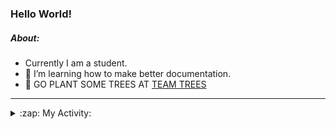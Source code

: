 ### Hello World!

##### About:
- Currently I am a student.
- 🌱 I’m learning how to make better documentation.
- 🌱 GO PLANT SOME TREES AT [TEAM TREES](https://teamtrees.org/)

---
<details>
  <summary>:zap: My Activity:</summary>
  
<!--START_SECTION:waka-->
![Code Time](http://img.shields.io/badge/Code%20Time-1%2C229%20hrs%2057%20mins-blue)

**I'm a Night 🦉** 

```text
🌞 Morning                1968 commits        ███░░░░░░░░░░░░░░░░░░░░░░   10.22 % 
🌆 Daytime                6516 commits        ████████░░░░░░░░░░░░░░░░░   33.85 % 
🌃 Evening                5521 commits        ███████░░░░░░░░░░░░░░░░░░   28.68 % 
🌙 Night                  5246 commits        ███████░░░░░░░░░░░░░░░░░░   27.25 % 
```
📅 **I'm Most Productive on Wednesday** 

```text
Monday                   2682 commits        ███░░░░░░░░░░░░░░░░░░░░░░   13.93 % 
Tuesday                  2644 commits        ███░░░░░░░░░░░░░░░░░░░░░░   13.73 % 
Wednesday                4531 commits        ██████░░░░░░░░░░░░░░░░░░░   23.54 % 
Thursday                 2510 commits        ███░░░░░░░░░░░░░░░░░░░░░░   13.04 % 
Friday                   2040 commits        ███░░░░░░░░░░░░░░░░░░░░░░   10.60 % 
Saturday                 1658 commits        ██░░░░░░░░░░░░░░░░░░░░░░░   08.61 % 
Sunday                   3186 commits        ████░░░░░░░░░░░░░░░░░░░░░   16.55 % 
```


📊 **This Week I Spent My Time On** 

```text
🔥 Editors: 
IntelliJ                 10 hrs 27 mins      █████████████████████████   100.00 % 

🐱‍💻 Projects: 
mysql-java               2 hrs 40 mins       ██████░░░░░░░░░░░░░░░░░░░   25.64 % 
music-api                2 hrs 30 mins       ██████░░░░░░░░░░░░░░░░░░░   23.92 % 
rest-api-example         2 hrs 17 mins       █████░░░░░░░░░░░░░░░░░░░░   21.97 % 
java-springboot-projects 1 hr 12 mins        ███░░░░░░░░░░░░░░░░░░░░░░   11.53 % 
movie                    45 mins             ██░░░░░░░░░░░░░░░░░░░░░░░   07.24 % 
```


 Last Updated on 12/10/2023 01:30:29 UTC
<!--END_SECTION:waka-->
</details>
